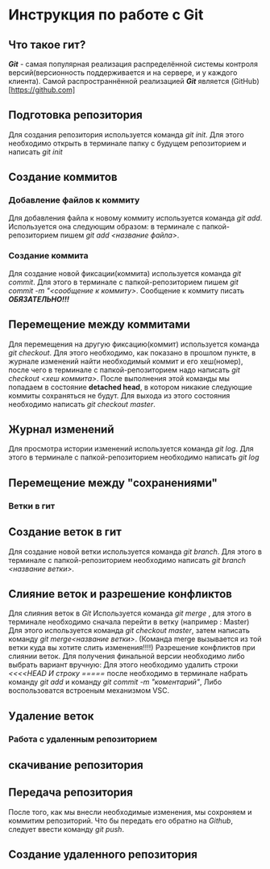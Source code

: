 # Инструкция по работе с Git

## Что такое гит?

***Git*** - самая популярная реализация распределённой системы контроля версий(версионность поддерживается и на сервере, и у каждого клиента). Самой распространнённой реализацией ***Git*** является (GitHub)[https://github.com]

## Подготовка репозитория

Для создания репозитория используется команда *git init*. Для этого необходимо открыть в терминале папку с будущем репозиторием и написать *git init*

## Создание коммитов

### Добавление файлов к коммиту

Для добавления файла к новому коммиту используется команда *git add*. Используется она следующим образом: в терминале с папкой-репозиторием пишем *git add <название файла>*.

### Создание коммита

Для создание новой фиксации(коммита) используется команда *git commit*. Для этого в терминале с папкой-репозиторием пишем *git commit -m "<сообщение к коммиту>*. Сообщение к коммиту писать ***ОБЯЗАТЕЛЬНО!!!***

## Перемещение между коммитами

Для перемещения на другую фиксацию(коммит) используется команда *git checkout*. Для этого необходимо, как показано в прошлом пункте, в журнале изменений найти необходимый коммит и его хеш(номер), после чего в терминале с папкой-репозиторием надо написать *git checkout <хеш коммита>*. После выполнения этой команды мы попадаем в состояние **detached head**, в котором никакие следующие коммиты сохраняться не будут. Для выхода из этого состояния необходимо написать *git checkout master*.

## Журнал изменений

Для просмотра истории изменений используется команда *git log*. Для этого в терминале с папкой-репозиторием необходимо написать *git log*

## Перемещение между "сохранениями"

### Ветки в гит

## Создание веток в гит

Для создание новой ветки используется команда *git branch*. Для этого в терминале с папкой-репозиторием необходимо написать *git branch <название ветки>*.

## Слияние веток и разрешение конфликтов

Для слияния веток в *Git* Используется команда *git merge* , для этого в терминале необходимо сначала перейти в ветку (например : Master) Для этого используется команда *git checkout master*, затем написать команду *git merge<название ветки>*. (Команда merge вызывается из той ветки куда вы хотите слить изменения!!!!)  Разрешение конфликтов при слиянии веток. Для получения финальной версии необходимо либо выбрать вариант вручную: Для этого необходимо удалить строки *<<<<HEAD И строку =====* после необходимо в терминале набрать команду *git add* и команду *git commit -m "коментарий"*, Либо воспользоватся встроеным механизмом VSC.

## Удаление веток

### Работа с удаленным репозиторием

## скачивание репозитория

## Передача репозитория

После того, как мы внесли необходимые изменения, мы сохроняем и коммитим репозиторий. Что бы передать его обратно на *Github*, следует ввести команду *git push*.

## Создание удаленного репозитория
